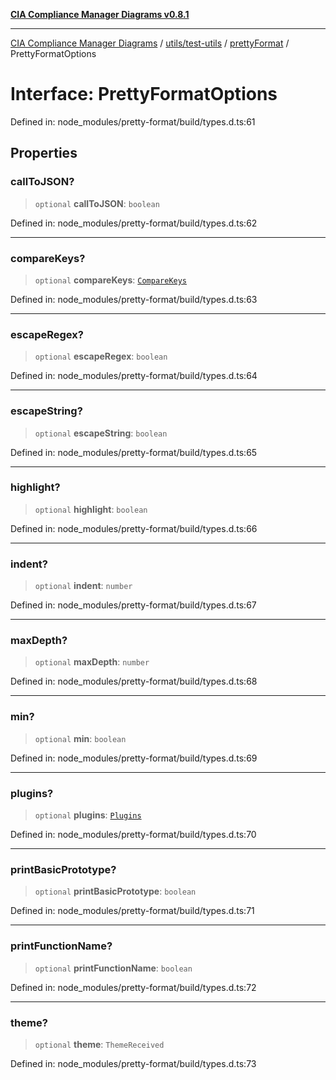 [**CIA Compliance Manager Diagrams v0.8.1**](../../../../../README.md)

***

[CIA Compliance Manager Diagrams](../../../../../modules.md) / [utils/test-utils](../../../README.md) / [prettyFormat](../README.md) / PrettyFormatOptions

# Interface: PrettyFormatOptions

Defined in: node\_modules/pretty-format/build/types.d.ts:61

## Properties

### callToJSON?

> `optional` **callToJSON**: `boolean`

Defined in: node\_modules/pretty-format/build/types.d.ts:62

***

### compareKeys?

> `optional` **compareKeys**: [`CompareKeys`](../type-aliases/CompareKeys.md)

Defined in: node\_modules/pretty-format/build/types.d.ts:63

***

### escapeRegex?

> `optional` **escapeRegex**: `boolean`

Defined in: node\_modules/pretty-format/build/types.d.ts:64

***

### escapeString?

> `optional` **escapeString**: `boolean`

Defined in: node\_modules/pretty-format/build/types.d.ts:65

***

### highlight?

> `optional` **highlight**: `boolean`

Defined in: node\_modules/pretty-format/build/types.d.ts:66

***

### indent?

> `optional` **indent**: `number`

Defined in: node\_modules/pretty-format/build/types.d.ts:67

***

### maxDepth?

> `optional` **maxDepth**: `number`

Defined in: node\_modules/pretty-format/build/types.d.ts:68

***

### min?

> `optional` **min**: `boolean`

Defined in: node\_modules/pretty-format/build/types.d.ts:69

***

### plugins?

> `optional` **plugins**: [`Plugins`](../type-aliases/Plugins.md)

Defined in: node\_modules/pretty-format/build/types.d.ts:70

***

### printBasicPrototype?

> `optional` **printBasicPrototype**: `boolean`

Defined in: node\_modules/pretty-format/build/types.d.ts:71

***

### printFunctionName?

> `optional` **printFunctionName**: `boolean`

Defined in: node\_modules/pretty-format/build/types.d.ts:72

***

### theme?

> `optional` **theme**: `ThemeReceived`

Defined in: node\_modules/pretty-format/build/types.d.ts:73
